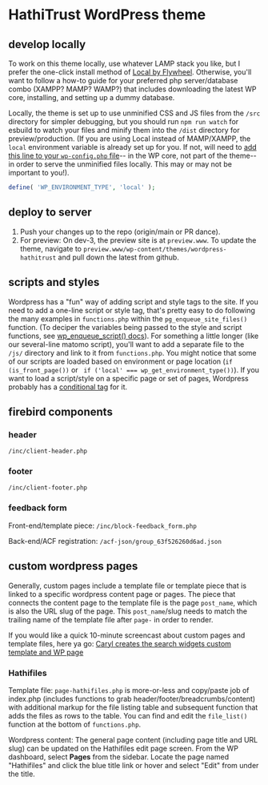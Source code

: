 # HathiTrust WordPress theme

## develop locally

To work on this theme locally, use whatever LAMP stack you like, but I prefer the one-click install method of [Local by Flywheel](https://localwp.com/). Otherwise, you'll want to follow a how-to guide for your preferred php server/database combo (XAMPP? MAMP? WAMP?) that includes downloading the latest WP core, installing, and setting up a dummy database.

Locally, the theme is set up to use unminified CSS and JS files from the `/src` directory for simpler debugging, but you should run `npm run watch` for esbuild to watch your files and minify them into the `/dist` directory for preview/production. (If you are using Local instead of MAMP/XAMPP, the `local` environment variable is already set up for you. If not, will need to [add this line to your `wp-config.php` file](https://developer.wordpress.org/apis/wp-config-php/#wp-environment-type)-- in the WP core, not part of the theme-- in order to serve the unminified files locally. This may or may not be important to you!).

```php
define( 'WP_ENVIRONMENT_TYPE', 'local' );
```

## deploy to server
1. Push your changes up to the repo (origin/main or PR dance).
1. For preview: On dev-3, the preview site is at `preview.www`. To update the theme, navigate to `preview.www/wp-content/themes/wordpress-hathitrust` and pull down the latest from github. 

## scripts and styles

Wordpress has a "fun" way of adding script and style tags to the site. If you need to add a one-line script or style tag, that's pretty easy to do following the many examples in `functions.php` within the `pg_enqueue_site_files()` function. (To deciper the variables being passed to the style and script functions, see [wp_enqueue_script() docs](https://developer.wordpress.org/reference/functions/wp_enqueue_script/)). For something a little longer (like our several-line matomo script), you'll want to add a separate file to the `/js/` directory and link to it from `functions.php`. You might notice that some of our scripts are loaded based on environment or page location (`if (is_front_page())` or ` if ('local' === wp_get_environment_type())`). If you want to load a script/style on a specific page or set of pages, Wordpress probably has a [conditional tag](https://codex.wordpress.org/Conditional_Tags) for it.

## firebird components

### header

`/inc/client-header.php`

### footer

`/inc/client-footer.php`

### feedback form

Front-end/template piece: `/inc/block-feedback_form.php`

Back-end/ACF registration: `/acf-json/group_63f526260d6ad.json`

## custom wordpress pages

Generally, custom pages include a template file or template piece that is linked to a specific wordpress content page or pages. The piece that connects the content page to the template file is the page `post_name`, which is also the URL slug of the page. This `post_name`/slug needs to match the trailing name of the template file after `page-` in order to render.

If you would like a quick 10-minute screencast about custom pages and template files, here ya go: [Caryl creates the search widgets custom template and WP page](https://www.loom.com/share/ca81472dc14e4597adfa6f7feb482ec0)

### Hathifiles

Template file: `page-hathifiles.php` is more-or-less and copy/paste job of index.php (includes functions to grab header/footer/breadcrumbs/content) with additional markup for the file listing table and subsequent function that adds the files as rows to the table. You can find and edit the `file_list()` function at the bottom of `functions.php`.

Wordpress content: The general page content (including page title and URL slug) can be updated on the Hathifiles edit page screen. From the WP dashboard, select **Pages** from the sidebar. Locate the page named "Hathifiles" and click the blue title link or hover and select "Edit" from under the title.



